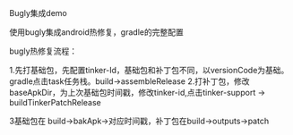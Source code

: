Bugly集成demo

使用bugly集成android热修复，gradle的完整配置

bugly热修复流程：

1.先打基础包，先配置tinker-Id，基础包和补丁包不同，以versionCode为基础。gradle点击task任务栈。build->assembleRelease
2.打补丁包，修改baseApkDir，为上次基础包时间戳，修改tinker-id,点击tinker-support -> buildTinkerPatchRelease

3基础包在 build->bakApk->对应时间戳，补丁包在build->outputs->patch